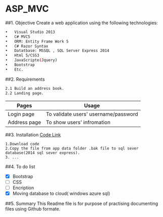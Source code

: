 # ASP_MVC

##1. Objective
Create a web application using the following technologies:
```bash
•	Visual Studio 2013
•	C# MVC5
•	ORM: Entity Frame Work 5
•	C# Razor Syntax
•	Datatbase: MSSQL , SQL Server Express 2014
•	Html 5/CSS3
•	JavaScripte(Jquery)
•	Bootstrap
•	Etc.
```
##2. Requirements
```bash
2.1	Build an address book.
2.2	Landing page.
```
|Pages|Usage|
|---|---|
|Login page|To validate users' username/password|
|Address page|To show users' infromation|

##3. Installation
[Code Link](https://github.com/cxi/ASP_MVC.git)
```
1.Download code 
2.Copy the file from app data folder .bak file to sql sever database(2014 sql sever express).
3. ...
```
##4. To do list
- [x] Bootstrap
- [ ] CSS
- [ ] Encription
- [X] Moving database to cloud( windows azure sql)

##5. Summary
This Readme file is for purpose of practising documenting files using Github formate.
